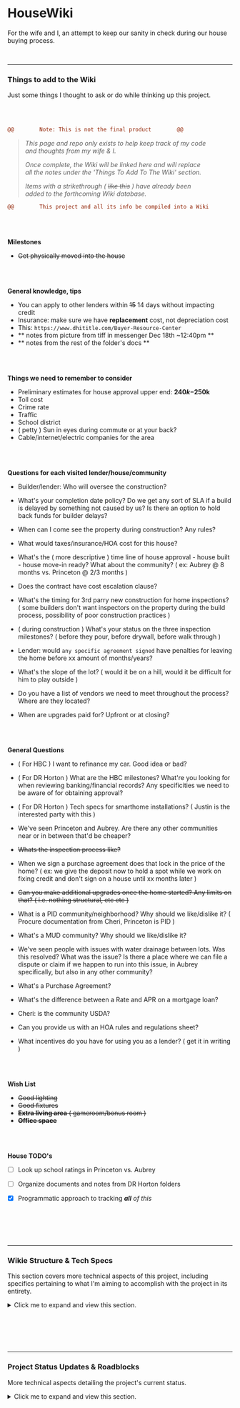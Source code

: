 # HouseWiki

For the wife and I, an attempt to keep our sanity in check during our house buying process.


<br>


--------------------------------------------------------------------------------------------------
### Things to add to the Wiki

Just some things I thought to ask or do while thinking up this project.


<br><br>

```diff
@@        Note: This is not the final product        @@
```

  > _This page and repo only exists to help keep track of my code<br>
  > and thoughts from my wife & I._
  >
  > _Once complete, the Wiki will be linked here and will replace<br>
  > all the notes under the 'Things To Add To The Wiki' section._
  >
  > _Items with a strikethrough ( ~~like this~~ ) have already been<br>
  > added to the forthcoming Wiki database._

```diff
@@        This project and all its info be compiled into a Wiki        @@
```


<br><br>


__Milestones__

  - ~~Get physically moved into the house~~


<br><br>


__General knowledge, tips__

  - You can apply to other lenders within ~~15~~ 14 days without impacting credit
  - Insurance: make sure we have __replacement__ cost, not depreciation cost
  - This: `https://www.dhititle.com/Buyer-Resource-Center`
  - ** notes from picture from tiff in messenger Dec 18th ~12:40pm **
  - ** notes from the rest of the folder's docs **


<br><br>


__Things we need to remember to consider__

  - Preliminary estimates for house approval upper end: __$240k-$250k__
  - Toll cost
  - Crime rate
  - Traffic
  - School district
  - ( petty ) Sun in eyes during commute or at your back?
  - Cable/internet/electric companies for the area


<br><br>


__Questions for each visited lender/house/community__

  - Builder/lender: Who will oversee the construction?

  - What's your completion date policy? Do we get any sort of SLA if a build is delayed by something not caused by us? Is there an option to hold back funds for builder delays?

  - When can I come see the property during construction? Any rules?

  - What would taxes/insurance/HOA cost for this house?

  - What's the ( more descriptive ) time line of house approval - house built - house move-in ready? What about the community? ( ex: Aubrey @ 8 months vs. Princeton @ 2/3 months )

  - Does the contract have cost escalation clause?

  - What's the timing for 3rd parry new construction for home inspections? ( some builders don't want inspectors on the property during the build process, possibility of poor construction practices )

  - ( during construction ) What's your status on the three inspection milestones? ( before they pour, before drywall, before walk through )

  - Lender: would `any specific agreement signed` have penalties for leaving the home before xx amount of months/years?

  - What's the slope of the lot? ( would it be on a hill, would it be difficult for him to play outside )

  - Do you have a list of vendors we need to meet throughout the process? Where are they located?

  - When are upgrades paid for? Upfront or at closing?



<br><br>



__General Questions__

  - ( For HBC ) I want to refinance my car. Good idea or bad?

  - ( For DR Horton ) What are the HBC milestones? What're you looking for when reviewing banking/financial records? Any specificities we need to be aware of for obtaining approval?

  - ( For DR Horton ) Tech specs for smarthome installations? ( Justin is the interested party with this )

  - We've seen Princeton and Aubrey. Are there any other communities near or in between that'd be cheaper?

  - ~~Whats the inspection process like?~~

  - When we sign a purchase agreement does that lock in the price of the home? ( ex: we give the deposit now to hold a spot while we work on fixing credit and don't sign on a house until xx months later )

  - ~~Can you make additional upgrades once the home started? Any limits on that? ( i.e. nothing structural, etc etc )~~

  - What is a PID community/neighborhood? Why should we like/dislike it? ( Procure documentation from Cheri, Princeton is PID )

  - What's a MUD community? Why should we like/dislike it?

  - We've seen people with issues with water drainage between lots. Was this resolved? What was the issue? Is there a place where we can file a dispute or claim if we happen to run into this issue, in Aubrey specifically, but also in any other community?

  - What's a Purchase Agreement?

  - What's the difference between a Rate and APR on a mortgage loan?

  - Cheri: is the community USDA?

  - Can you provide us with an HOA rules and regulations sheet?

  - What incentives do you have for using you as a lender? ( get it in writing )


<br><br>


__Wish List__

 - ~~Good lighting~~
 - ~~Good fixtures~~
 - ~~__Extra living area__ ( gameroom/bonus room )~~
 - ~~__Office space__~~

<br><br>

__House TODO's__

  - [ ] Look up school ratings in Princeton vs. Aubrey
  - [ ] Organize documents and notes from DR Horton folders
  - [x] Programmatic approach to tracking _<b>all</b> of this_








<br><br><br><br>








--------------------------------------------------------------------------------------------------
### Wikie Structure & Tech Specs

This section covers more technical aspects of this project, including specifics pertaining to what I'm aiming to accomplish with the project in its entirety.

<details>
<summary>Click me to expand and view this section.</summary>


<br><br>


This answers what this repo accomplishes. It should be able to do, provide a space for, or track:



<br>

  - [ ] Milestones
    + [x] model
    + [ ] view
    + [ ] template
    + format: checkbox list
    + provide a `textarea` for comments regarding how the milestone was accomplished

<br>

  - [ ] Questions we have that need to be answered
    + [x] model
    + [ ] view
    + [ ] template
    + format: unordered list
    + make them answerable
    + flag them as 'answered' if answered

<br>

  - [ ] Houses section
    + [ ] model
    + [ ] view
    + [ ] template
    + format: unordered list, but with a 'ranking' option in the list ( 1 to 3 stars )
    + under each house in the aggregated list of houses and within each house:
      * description of house layout and provide an option to bold any specific description ( for favorites ) and an option of making the text red ( for specific dislikes )
      * section for specific likes and dislikes with optional area for elaborating
      * easily post and navigate through pictures
    + links to floor plans or community websites within each individual house
    + section for questions we may have about each house and community
      * aggregate each question into the 'Questions' section of the wiki
    + grouped by section, organized by highest rank to least
    + sidebar of top 3

<br>

  - [ ] General wish list for what we want in a house and community
    + [x] model
    + [ ] view
    + [ ] template
    + format: ordered list
    + items should be able to be ranked favorite to least
    + provide an option to 'flag' the wish as a must or absolute favorite ( bold/red, etc etc )

<br>

  - [ ] General knowledge/home buying tips we want to record
    + [ ] model
    + [ ] view
    + [ ] template
    + format: unordered list

<br>

  - [ ] Section to record things to consider during purchasing process
    + [ ] model
    + [ ] view
    + [ ] template
    + format: unordered list

<br>

  - [ ] Contacts section
    + [ ] model
    + [ ] view
    + [ ] template
    + format: unordered list
    + names of people and what they're supposed to help with
    + should actual contact info be listed or not?

<br>

  - [x] Written in Python + Django because I need live practice with them
    + will there be any problems with this being Python based vs. my site which is Node.js? ( specifically regarding my SSL certs and/or NGINX reverse proxy )

<br>

  - [ ] A secure place for document storage
    + format: blob storage with Postgres?
    + reference in the DB to file paths or raw files in DB?

<br>

  - [ ] Determine domain structure
    + subdomain or subpath?
    + remember to consider SSL certs and DNS for subdomain

<br>

  - [ ] User accounts
    + Django admin, Justin, Tiffany, guest ( in case anyone else wants to see )
    + persist logins across devices ( cookies? )
    + restrict adding comments until logged in
      * put a 'log in to post comments' placeholder for non-authed visitors?
      * restrict guest account from commenting?
      * don't even allow non-authed visitors from accessing _anything_? ( splashpage on load )
      * option to register as a user?

</details>






<br><br><br><br>








--------------------------------------------------------------------------------------------------
### Project Status Updates & Roadblocks

More technical aspects detailing the project's current status.

<details>

<summary>Click me to expand and view this section.</summary>


<br><br>


  > 'Status' is 'pending' and 'in progress' by default


| Item                   | Type              | Status         | Notes |
|------------------------|-------------------|----------------|-------|
| Get it started         | <ul><li>- [ ] block</li><li>- [x] TODO</li><li>- [ ] other</li></ul> | <ul><li>- [ ] current</li><li>- [x] complete</li><li>- [ ] ignored</li></ul> | README done-ish
|                        |                   |                |       |
| Python env setup (dev) | <ul><li>- [ ] block</li><li>- [x] TODO</li><li>- [ ] other</li></ul> | <ul><li>- [x] current</li><li>- [ ] complete</li><li>- [ ] ignored</li></ul> | virtual env `house-wiki` created/sourced
|                        |                   |                |       |
| Python env setup (prd) | <ul><li>- [x] block</li><li>- [ ] TODO</li><li>- [ ] other</li></ul> | <ul><li>- [ ] current</li><li>- [ ] complete</li><li>- [ ] ignored</li></ul> | conflicts with Node & NGINX proxy?
|                        |                   |                |       |
| Wiki styling (jsore?)  | <ul><li>- [x] block</li><li>- [ ] TODO</li><li>- [ ] other</li></ul> | <ul><li>- [x] current</li><li>- [ ] complete</li><li>- [ ] ignored</li></ul> | share CSS with base site? Just head/foot?
|                        |                   |                |       |
|                        | <ul><li>- [ ] block</li><li>- [ ] TODO</li><li>- [ ] other</li></ul> | <ul><li>- [ ] current</li><li>- [ ] complete</li><li>- [ ] ignored</li></ul> |
|                        |                   |                |       |
|                        | <ul><li>- [ ] block</li><li>- [ ] TODO</li><li>- [ ] other</li></ul> | <ul><li>- [ ] current</li><li>- [ ] complete</li><li>- [ ] ignored</li></ul> |
|                        |                   |                |       |
|                        | <ul><li>- [ ] block</li><li>- [ ] TODO</li><li>- [ ] other</li></ul> | <ul><li>- [ ] current</li><li>- [ ] complete</li><li>- [ ] ignored</li></ul> |








<br><br><br><br>








--------------------------------------------------------------------------------------------------
### Supplemental project notes to track for sanity

  > https://github.com/jsore/notes
  >
  > ~~Getting~~ Keeping my thoughts in order


<br><br>


__Python env__

My main programming experience has been vanilla ES5/6 JavaScript ( plus all the stuff required for server administration/DNS/website hosting on a Node.js + NGINX or Apache platform ). I'm not new to Python but I am still a novice, specifically when speaking about Django's supplied libraries and methodologies. I'm going to migrate this wiki to my domain eventually and will need to know about any clashes between my Node/PM2 site with this, and will need to research how to join this wiki and it's Python based code with my existing reverse proxy.

Eventually I want to migrate my existing site to pure Python. There will be some headaches so hopefully if I keep decent records of what I do before pushing to prod it'll help.




<br><br>




Init setup:

  ```
  …/HouseWiki
  $ mkdir env

  …/HouseWiki
  $ virtualenv env/house-wiki

  …/HouseWiki
  $ source env/house-wiki/bin/activate

  (house_wiki) …/HouseWiki
  $ pip install Django  # remember to verify installation

  …/HouseWiki
  $ python
  >>> import django
  >>> django.get_version()
  '3.0'

  (house_wiki) …/HouseWiki
  $ django-admin startproject housewiki

  (house_wiki) …/HouseWiki
  $ cd housewiki

  (house_wiki) …/HouseWiki/housewiki
  $ django-admin startapp home

  (house_wiki) ~/Core/Dev/Pub
  $ tree HouseWiki -a -C -I 'lib|.git' --dirsfirst
  HouseWiki
  ├── env                     <-- virtualenv's are disposable, keep them outside the project
  │   └── house_wiki
  │       ├── bin
  │       │   ├── __pycache__
  │       │   │   └── …
  │       │   ├── activate
  │       │   …
  │       ├── include
  │       …   └── …
  ├── housewiki               <-- project root
  │   ├── home                <-- app root
  │   │   ├── migrations
  │   │   │   └── __init__.py
  │   │   ├── __init__.py
  │   │   ├── admin.py
  │   │   ├── apps.py
  │   │   ├── models.py
  │   │   ├── tests.py
  │   │   └── views.py
  │   ├── housewiki           <-- Django root ( project's connection with django )
  │   │   ├── __init__.py
  │   │   ├── asgi.py
  │   │   ├── settings.py
  │   │   ├── urls.py
  │   │   └── wsgi.py
  │   └── manage.py
  └── README.md

  10 directories, 38 files
  ```

  > Regarding virtualenv and its placement:
  > https://stackoverflow.com/questions/35936425/django-and-virtualenv-proper-project-structure
  >
  > Regarding Django root and misc. project structure:
  > https://django-project-skeleton.readthedocs.io/en/latest/structure.html#django-root




<br><br>




Activate the `home` app in the project's `settings.py` then create ( migrate and apply the migrations ) the tables for the initial applications in the pre-existing SQLite DB

  ```
  (house_wiki) …/HouseWiki/housewiki
  $ python manage.py migrate
  ```

Then spin up the dev server. Remember: use WSGI for prod and Django can run the server on a different settings file, useful for dealint with multiple environments requring a different settings file ( different configurations ).

  ```
  (house_wiki) …/HouseWiki/housewiki
  $ python manage.py runserver

  # optional, use a different settings file and specify a different default port
  (house_wiki) …/HouseWiki/housewiki
  $ python manage.py runserver 127.0.0.1:8001 --settings=differentsitename.settings
  ```




<br><br>




Now it's just a case of building the models. Got a few of them done so far. General process:

  __1. Create the models to define database management details__

  From the 'What this project should accomplish section', each item needs a model. This defines how data related to each item is manipulated or presented in the DB.


  __2. Add the models to Django's admin site for each project app__

  Example, the `home` application's admin rules get defined here:

  `…/HouseWiki/housewiki/home/admin.py`


  __3. Create the application's views__

  Define how the data from each model should be rendered to a user on a webpage


  __4. Define a URL pattern for each view__

  Endpoints to determine where to take the user based on the URL path


  __5. Write the template for each view__

  This is the HTML that takes attributes passed to it from the view and defines how to display them



</details>
